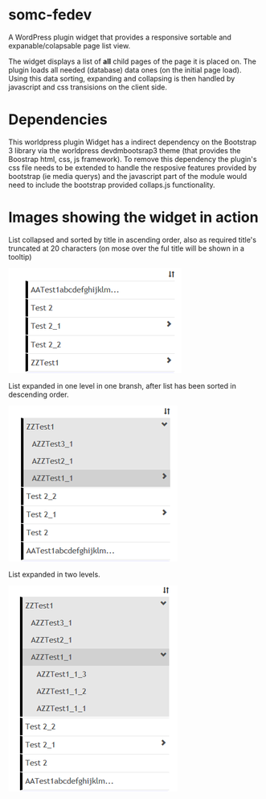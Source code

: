 # somc-fedev

A WordPress plugin widget that provides a responsive sortable and expanable/colapsable page list view. 

The widget displays a list of **all** child pages of the page it is placed on. The plugin loads all needed (database) data ones (on the initial page load). Using this data sorting, expanding and collapsing is then handled by javascript and css transisions on the client side. 

# Dependencies 
This worldpress plugin Widget has a indirect dependency on the Bootstrap 3 library via the worldpress devdmbootsrap3 theme (that provides the Boostrap html, css, js framework). 
To remove this dependency the plugin's css file needs to be extended to handle the resposive features provided by bootstrap (ie media querys) and the javascript part of the module would need to include the bootstrap provided collaps.js functionality.   

# Images showing the widget in action

List collapsed and sorted by title in ascending order, also as required title's truncated at 20 characters (on mose over the ful title will be shown in a tooltip) 

![](https://github.com/karma4u101/somc-fedev/blob/master/doc-img/kwlist1.png) 

List expanded in one level in one bransh, after list has been sorted in descending order.

![](https://github.com/karma4u101/somc-fedev/blob/master/doc-img/kwlist2.png) 

List expanded in two levels.

![](https://github.com/karma4u101/somc-fedev/blob/master/doc-img/kwlist3.png)   
